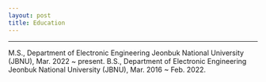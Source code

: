 ```yaml
---
layout: post
title: Education
---
```

* * *
M.S., Department of Electronic Engineering
Jeonbuk National University (JBNU), Mar. 2022 ~ present.
B.S., Department of Electronic Engineering
Jeonbuk National University (JBNU), Mar. 2016 ~ Feb. 2022.
